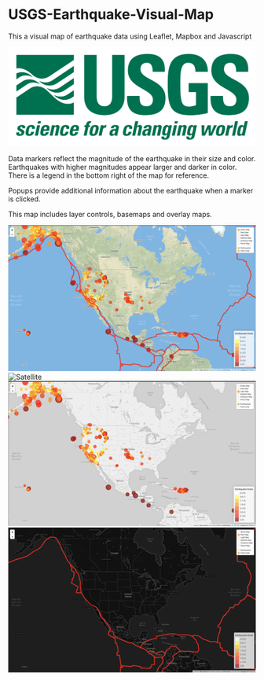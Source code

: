 # USGS-Earthquake-Visual-Map
This a visual map of earthquake data using Leaflet, Mapbox and Javascript

![1-Logo](Images/1-Logo.png)



Data markers reflect the magnitude of the earthquake in their size and color. Earthquakes with higher magnitudes appear larger and darker in color. There is a legend in the bottom right of the map for reference. 

Popups provide additional information about the earthquake when a marker is clicked.

This map includes layer controls, basemaps and overlay maps. 

![Full-Map](Images/FullMap.png)
![Satellite](Images/Satellite.png)
![LightMap](Images/LightMapNoFaultLines.png)
![DarkMap](Images/DarkMapNoEarthquakes.png)
